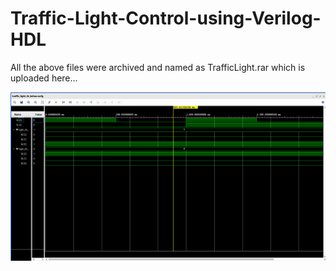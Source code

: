 # Traffic-Light-Control-using-Verilog-HDL

All the above files were archived and named as TrafficLight.rar which is uploaded here...

![Output Graph](Graph.png)
